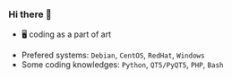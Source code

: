 ### Hi there 🤘

- 🖥️ coding as a part of art

 * Prefered systems: `Debian`, `CentOS`, `RedHat`, `Windows`
 * Some coding knowledges: `Python`, `QT5/PyQT5`, `PHP`, `Bash`
